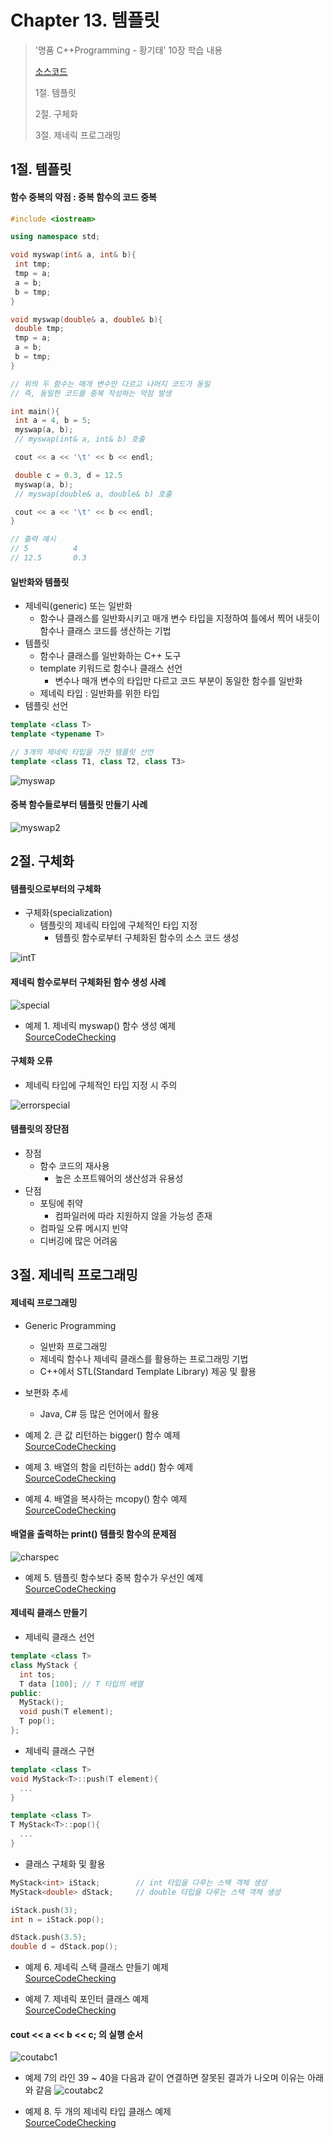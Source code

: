 #  Chapter 13. 템플릿      
> '명품 C++Programming - 황기태' 10장 학습 내용
>
> [소스코드](https://github.com/BangYunseo/Basic_CPP/tree/main/ch13_Template)
> 
> 1절. 템플릿
> 
> 2절. 구체화
>
> 3절. 제네릭 프로그래밍


## 1절. 템플릿
#### 함수 중복의 약점 : 중복 함수의 코드 중복

```CPP
#include <iostream>

using namespace std;

void myswap(int& a, int& b){
 int tmp;
 tmp = a;
 a = b;
 b = tmp;
}

void myswap(double& a, double& b){
 double tmp;
 tmp = a;
 a = b;
 b = tmp;
}

// 위의 두 함수는 매개 변수만 다르고 나머지 코드가 동일
// 즉, 동일한 코드를 중복 작성하는 약점 발생

int main(){
 int a = 4, b = 5;
 myswap(a, b);
 // myswap(int& a, int& b) 호출

 cout << a << '\t' << b << endl;

 double c = 0.3, d = 12.5
 myswap(a, b);
 // myswap(double& a, double& b) 호출

 cout << a << '\t' << b << endl;
}

// 출력 예시
// 5          4
// 12.5       0.3
```


#### 일반화와 템플릿
* 제네릭(generic) 또는 일반화
  * 함수나 클래스를 일반화시키고 매개 변수 타입을 지정하여 틀에서 찍어 내듯이 함수나 클래스 코드를 생산하는 기법
* 템플릿
  * 함수나 클래스를 일반화하는 C++ 도구
  * template 키워드로 함수나 클래스 선언
    * 변수나 매개 변수의 타입만 다르고 코드 부분이 동일한 함수를 일반화
  * 제네릭 타입 : 일반화를 위한 타입
* 템플릿 선언

```CPP
template <class T>
template <typename T>

// 3개의 제네릭 타입을 가진 템플릿 선언
template <class T1, class T2, class T3>
```

![myswap](https://github.com/BangYunseo/TIL/blob/main/Language/Cpp/Image/ch13/myswap.PNG)

#### 중복 함수들로부터 템플릿 만들기 사례

![myswap2](https://github.com/BangYunseo/TIL/blob/main/Language/Cpp/Image/ch13/myswap2.PNG)

## 2절. 구체화
#### 템플릿으로부터의 구체화 
* 구체화(specialization)
  * 템플릿의 제네릭 타입에 구체적인 타입 지정
    * 템플릿 함수로부터 구체화된 함수의 소스 코드 생성

![intT](https://github.com/BangYunseo/TIL/blob/main/Language/Cpp/Image/ch13/intT.PNG)

#### 제네릭 함수로부터 구체화된 함수 생성 사례

![special](https://github.com/BangYunseo/TIL/blob/main/Language/Cpp/Image/ch13/special.PNG)

* 예제 1. 제네릭 myswap() 함수 생성 예제     
[SourceCodeChecking](https://github.com/BangYunseo/Basic_CPP/blob/main/ch13_Template/GenericMyswap.cpp)

#### 구체화 오류
* 제네릭 타입에 구체적인 타입 지정 시 주의

![errorspecial](https://github.com/BangYunseo/TIL/blob/main/Language/Cpp/Image/ch13/errorspecial.PNG)

#### 템플릿의 장단점
* 장점
  * 함수 코드의 재사용
    * 높은 소프트웨어의 생산성과 유용성
* 단점
  * 포팅에 취약
    * 컴파일러에 따라 지원하지 않을 가능성 존재
  * 컴파일 오류 메시지 빈약
  * 디버깅에 많은 어려움
 

## 3절. 제네릭 프로그래밍
#### 제네릭 프로그래밍
* Generic Programming
  * 일반화 프로그래밍
  * 제네릭 함수나 제네릭 클래스를 활용하는 프로그래밍 기법
  * C++에서 STL(Standard Template Library) 제공 및 활용
* 보편화 추세
  * Java, C# 등 많은 언어에서 활용

* 예제 2. 큰 값 리턴하는 bigger() 함수 예제     
[SourceCodeChecking](https://github.com/BangYunseo/Basic_CPP/blob/main/ch13_Template/BiggerFunction.cpp)

* 예제 3. 배열의 함을 리턴하는 add() 함수 예제     
[SourceCodeChecking](https://github.com/BangYunseo/Basic_CPP/blob/main/ch13_Template/AddFunction.cpp)

* 예제 4. 배열을 복사하는 mcopy() 함수 예제     
[SourceCodeChecking](https://github.com/BangYunseo/Basic_CPP/blob/main/ch13_Template/MCopyFunction.cpp)

#### 배열을 출력하는 print() 템플릿 함수의 문제점

![charspec](https://github.com/BangYunseo/TIL/blob/main/Language/Cpp/Image/ch13/charspec.PNG)

* 예제 5. 템플릿 함수보다 중복 함수가 우선인 예제     
[SourceCodeChecking](https://github.com/BangYunseo/Basic_CPP/blob/main/ch13_Template/PrintFunction.cpp)

#### 제네릭 클래스 만들기
* 제네릭 클래스 선언
```CPP
template <class T>
class MyStack {
  int tos;
  T data [100]; // T 타입의 배열
public:
  MyStack();
  void push(T element);
  T pop(); 
};
```
* 제네릭 클래스 구현
```CPP
template <class T>
void MyStack<T>::push(T element){
  ...
}

template <class T>
T MyStack<T>::pop(){
  ...
}
``` 
* 클래스 구체화 및 활용
```CPP
MyStack<int> iStack;        // int 타입을 다루는 스택 객체 생성
MyStack<double> dStack;     // double 타입을 다루는 스택 객체 생성

iStack.push(3);
int n = iStack.pop();

dStack.push(3.5); 
double d = dStack.pop();
```

* 예제 6. 제네릭 스택 클래스 만들기 예제     
[SourceCodeChecking](https://github.com/BangYunseo/Basic_CPP/blob/main/ch13_Template/GenericStackClass.cpp)

* 예제 7. 제네릭 포인터 클래스 예제     
[SourceCodeChecking](https://github.com/BangYunseo/Basic_CPP/blob/main/ch13_Template/GenericPointerClass.cpp)

#### cout << a << b << c; 의 실행 순서

![coutabc1](https://github.com/BangYunseo/TIL/blob/main/Language/Cpp/Image/ch13/coutabc1.PNG)

* 예제 7의 라인 39 ~ 40을 다음과 같이 연결하면 잘못된 결과가 나오며 이유는 아래와 같음
![coutabc2](https://github.com/BangYunseo/TIL/blob/main/Cpp/Image/ch13/coutabc2.PNG)

* 예제 8. 두 개의 제네릭 타입 클래스 예제     
[SourceCodeChecking](https://github.com/BangYunseo/Basic_CPP/blob/main/ch13_Template/GenericClass2.cpp)
